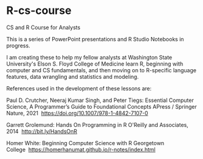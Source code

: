 # R-cs-course
CS and R Course for Analysts

This is a series of PowerPoint presentations and R Studio Notebooks in progress.  

I am creating these to help my fellow analysts at Washington State University's 
Elson S. Floyd College of Medicine learn R, beginning with computer and CS fundamentals, 
and then moving on to R-specific language features, data wrangling and statistics and modeling.

References used in the development of these lessons are: 

Paul D. Crutcher, Neeraj Kumar Singh, and Peter Tiegs: 
Essential Computer Science, A Programmer’s Guide to Foundational Concepts
APress / Springer Nature, 2021  https://doi.org/10.1007/978-1-4842-7107-0

Garrett Grolemund: 
Hands On Programming in R
O'Reilly and Associates, 2014  http://bit.ly/HandsOnR

Homer White:
Beginning Computer Science with R
Georgetown College  https://homerhanumat.github.io/r-notes/index.html


